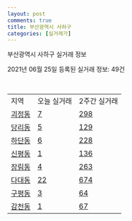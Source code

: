 ```yaml
---
layout: post
comments: true
title: 부산광역시 사하구
categories: [실거래가]
---
```


부산광역시 사하구 실거래 정보

2021년 06월 25일 등록된 실거래 정보: 49건

<script type="text/javascript">
  google.charts.load('current', {'packages':['corechart']});
  google.charts.setOnLoadCallback(drawChart);

  function drawChart() {
    var data = google.visualization.arrayToDataTable([['거래일', '매매', '전월세', '전매'], ['2021-02', 0, 10, 0], ['2021-03', 8, 67, 0], ['2021-04', 261, 189, 7], ['2021-05', 603, 257, 26], ['2021-06', 304, 125, 2]]);

    var options = {
      title: '최근 유형별 거래량 추이',
      legend: { position: 'bottom' }
    };

    var chart = new google.visualization.LineChart(document.getElementById('columnchart_material'));
    chart.draw(data, (options));
  }
</script>

<div id="columnchart_material" style="width: 450px; margin-left: -35px"></div>
<br>
<table class="sortable">
  <tr>
    <td>지역</td>
    <td>오늘 실거래</td>
    <td>2주간 실거래</td>
  </tr>

  
  <tr class="item">
    <td><a href="2638010100.html">괴정동</a></td>
    <td><a href="2638010100.html">7</a></td>
    <td><a href="2638010100.html">298</a></td>
  </tr>
    

  <tr class="item">
    <td><a href="2638010200.html">당리동</a></td>
    <td><a href="2638010200.html">5</a></td>
    <td><a href="2638010200.html">129</a></td>
  </tr>
    

  <tr class="item">
    <td><a href="2638010300.html">하단동</a></td>
    <td><a href="2638010300.html">6</a></td>
    <td><a href="2638010300.html">228</a></td>
  </tr>
    

  <tr class="item">
    <td><a href="2638010400.html">신평동</a></td>
    <td><a href="2638010400.html">1</a></td>
    <td><a href="2638010400.html">136</a></td>
  </tr>
    

  <tr class="item">
    <td><a href="2638010500.html">장림동</a></td>
    <td><a href="2638010500.html">4</a></td>
    <td><a href="2638010500.html">263</a></td>
  </tr>
    

  <tr class="item">
    <td><a href="2638010600.html">다대동</a></td>
    <td><a href="2638010600.html">22</a></td>
    <td><a href="2638010600.html">674</a></td>
  </tr>
    

  <tr class="item">
    <td><a href="2638010700.html">구평동</a></td>
    <td><a href="2638010700.html">3</a></td>
    <td><a href="2638010700.html">64</a></td>
  </tr>
    

  <tr class="item">
    <td><a href="2638010800.html">감천동</a></td>
    <td><a href="2638010800.html">1</a></td>
    <td><a href="2638010800.html">67</a></td>
  </tr>
    


</table>


    